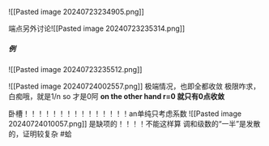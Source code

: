 
![[Pasted image 20240723234905.png]]

端点另外讨论![[Pasted image 20240723235314.png]]

##### 例
![[Pasted image 20240723235512.png]]

![[Pasted image 20240724002557.png]]
极端情况，也即全都收敛
极限咋求，白痴哦，就是1/n so 才是0阿
**on the other hand r=0 就只有0点收敛**

卧槽！！！！！！！！！！！！！！！an单纯只考虑系数
![[Pasted image 20240724010057.png]]
是缺项的！！！！不能这样算
调和级数的“一半”是发散的，证明较复杂 #蛤 

